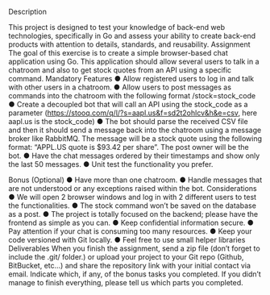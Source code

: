 Description

This project is designed to test your knowledge of back-end web technologies, specifically in Go
and assess your ability to create back-end products with attention to details, standards, and
reusability.
Assignment
The goal of this exercise is to create a simple browser-based chat application using Go.
This application should allow several users to talk in a chatroom and also to get stock quotes
from an API using a specific command.
Mandatory Features
● Allow registered users to log in and talk with other users in a chatroom.
● Allow users to post messages as commands into the chatroom with the following format
/stock=stock_code
● Create a decoupled bot that will call an API using the stock_code as a parameter
(https://stooq.com/q/l/?s=aapl.us&f=sd2t2ohlcv&h&e=csv, here aapl.us is the
stock_code)
● The bot should parse the received CSV file and then it should send a message back into
the chatroom using a message broker like RabbitMQ. The message will be a stock quote
using the following format: “APPL.US quote is $93.42 per share”. The post owner will be
the bot.
● Have the chat messages ordered by their timestamps and show only the last 50
messages.
● Unit test the functionality you prefer.

Bonus (Optional)
● Have more than one chatroom.
● Handle messages that are not understood or any exceptions raised within the bot.
Considerations
● We will open 2 browser windows and log in with 2 different users to test the
functionalities.
● The stock command won’t be saved on the database as a post.
● The project is totally focused on the backend; please have the frontend as simple as you
can.
● Keep confidential information secure.
● Pay attention if your chat is consuming too many resources.
● Keep your code versioned with Git locally.
● Feel free to use small helper libraries
Deliverables
When you finish the assignment, send a zip file (don’t forget to include the .git/ folder.) or upload
your project to your Git repo (Github, BitBucket, etc...) and share the repository link with your
initial contact via email. Indicate which, if any, of the bonus tasks you completed.
If you didn’t manage to finish everything, please tell us which parts you completed.
